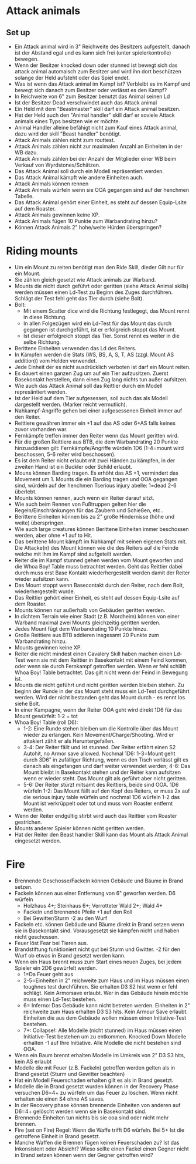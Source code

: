 # Attack animals

## Set up
* Ein Attack animal wird in 3" Reichweite des Besitzers aufgestellt, danach ist der Abstand egal und es kann sich frei (unter spielerkontrolle) bewegen.
* Wenn der Besitzer knocked down oder stunned ist bewegt sich das attack animal automaisch zum Besitzer und wird ihn dort beschützen solange der Held aufsteht oder das Spiel endet.
* Was ist wenn das Attack animal im Kampf ist? Verbleibt es im Kampf und bewegt sich danach zum Besitzer oder verlässt es den Kampf?
* In Reichweite von 6" zum Besitzer benutzt das Animal seinen Ld
* Ist der Besitzer Dead verschwindet auch das Attack animal
* Ein Held mit dem "Beastmaster" skill darf ein Attack animal besitzen.
* Hat der Held auch den "Animal handler" skill darf er soviele Attack animals eines Typs besitzen wie er möchte.
* Animal Handler alleine befähigt nicht zum Kauf eines Attack animal, dazu wird der skill "Beast handler" benötigt.
* Attack Animals zählen nicht zum routtest.
* Attack Animals zählen nicht zur maximalen Anzahl an Einheiten in der WB dazu.
* Attack Animals zählen bei der Anzahl der Mitglieder einer WB beim Verkauf von Wyrdstones/Schätzen.
* Das Attack Animal soll durch ein Modell repräsentiert werden.
* Das Attack Animal kämpft wie andere Einheiten auch.
* Attack Animals können rennen
* Attack Animals würfeln wenn sie OOA gegangen sind auf der henchmen Tabelle.
* Das Attack Animal gehört einer Einheit, es steht auf dessen Equip-Lsite auf dem Roaster.
* Attack Animals gewinnen keine XP.
* Attack Animals fügen 10 Punkte zum Warbandrating hinzu?
* Können Attack Animals 2" hohe/weite Hürden überspringen?

# Riding mounts
* Um ein Mount zu reiten benötigt man den Ride Skill, dieder Gilt nur für ein Mount.
* Sie zählen gleich gesetzt wie Attack animals zur Warband.
* Mounts die nicht durch geführt oder geritten (siehe Attack Animal skills) werden müssen einen Ld-Test zu Beginn des Zuges durchführen. Schlägt der Test fehl geht das Tier durch (siehe Bolt).
* Bolt:
  - Mit einem Scatter dice wird die Richtung festlegegt, das Mount rennt in diese Richtung.
  - In allen Folgezügen wird ein Ld-Test für das Mount das durch gegangen ist durchgeführt, ist er erfolgreich stoppt das Mount.
  - Ist dieser erfolgreich stoppt das Tier. Sonst rennt es weiter in die selbe Richtung.
* Berittene Einheiten verwenden das Ld des Reiters.
* In Kämpfen werden die Stats (WS, BS, A, S, T, AS (zzgl. Mount AS addition)) vom Helden verwendet.
* Jede Einheit der es nicht ausdrücklich verboten ist darf ein Mount reiten.
* Es dauert einen ganzen Zug um auf ein Tier aufzusitzen. Zuerst Basekontakt herstellen, dann einen Zug lang nichts tun außer aufsitzen.
* Wie auch das Attack Animal soll das Reittier durch ein Modell represäntiert werden.
* Ist der Held auf dem Tier aufgesessen, soll auch das als Modell dargestellt werden. (Marker reicht vermutlich).
* Nahkampf-Angriffe gehen bei einer aufgesessenen Einheit immer auf den Reiter.
* Reittiere gewähren immer ein +1 auf das AS oder 6+AS falls keines zuvor vorhanden war.
* Fernkämpfe treffen immer den Reiter wenn das Mount geritten wird.
* Für die großen Reittiere aus BTB, die dem Warbandrating 20 Punkte hinzuaddieren gilt: Fernkämpfe/Angriffe würdeln 1D6 (1-4=mount wird beschossen, 5-6 reiter wird beschossen).
* Es ist dem Reiter nicht erlaubt mit zwei Händen zu kämpfen, in der zweiten Hand ist ein Buckler oder Schild erlaubt.
* Mouns können Barding tragen. Es erhöht das AS +1, vermindert das Movement um 1. Mounts die ein Barding tragen und OOA gegangen sind, würdeln auf der henchmen Tserious injury abelle: 1=dead 2-6 überlebt.
* Mounts können rennen, auch wenn ein Reiter darauf sitzt.
* Wie auch beim Rennen von Fußtruppen gelten hier die Regeln/Einschränkungen für das Zaubern und Schießen, etc..
* Berittene Einheiten können bis zu 2" große Hindernisse (höhe und weite) überspringen.
* Wie auch large creatures können Berittene Einheiten immer beschossen werden, aber ohne +1 auf to Hit.
* Das berittene Mount kämpft im Nahkampf mit seinen eigenen Stats mit. Die Attacke(n) des Mount können wie die des Reiters auf die Feinde welche mit Ihm im Kampf sind aufgeteilt werden.
* Reiter die im Kampf stunned gehen werden vom Mount geworfen und die Whoa Boy! Table muss betrachtet werden. Geht das Reittier dabei durch muss erst Base Kontakt wiederhergestellt werden damit der Reiter wieder aufsitzen kann.
* Das Mount stoppt wenn Basecontakt durch den Reiter, nach dem Bolt, wiederhergestellt wurde.
* Das Reittier gehört einer Einheit, es steht auf dessen Equip-Lsite auf dem Roaster.
* Mounts können nur außerhalb von Gebäuden geritten werden.
* In dichtem Terrain wie einer Stadt (z.B. Mordheim) können von einer Warband maximal zwei Mounts gleichzeitig geritten werden.
* Jedes Mount fügt dem Warbandrating 10 Punkte hinzu.
* Große Reittiere aus BTB addieren insgesamt 20 Punkte zum Warbandrating hinzu.
* Mounts gewinnen keine XP.
* Reiter die nicht mindest einen Cavalery Skill haben machen einen Ld-Test wenn sie mit dem Reittier in Basekontakt mit einem Feind kommen, oder wenn sie durch Fernkampf getroffen werden. Wenn er fehl schläft Whoa Boy! Table betrachtet. Das gilt nicht wenn der Feind in Bewegung ist.
* Mounts die nicht geführt und nicht geritten werden bleiben stehen. Zu beginn der Runde in der das Mount steht muss ein Ld-Test durchgeführt werden. Wird der nicht bestanden geht das Mount durch - es rennt los siehe Bolt.
* In einer Kampagne, wenn der Reiter OOA geht wird direkt 1D6 für das Mount gewürfelt: 1-2 = tot
* Whoa Boy! Table (roll D6):
  - 1-2: Eine Runde stehen bleiben um die Kontrolle über das Mount wieder zu erlangen. Kein Movement/Charge/Shooting. Wird er attakiert zählt er als Heruntergefallen.
  - 3-4: Der Reiter fällt und ist stunned. Der Reiter erfährt einen S2 Autohit, no Armor save allowed.
    Nochmal 1D6: 1-3=Mount geht durch 3D6" in zufälliger Richtung, wenn es den Tisch verlässt gilt es danach als eingefangen und darf weiter verwendet werden;
                 4-6: Das Mount bleibt in Basekontakt stehen und der Reiter kann aufsitzen wenn er wieder steht. Das Mount gilt als geführt aber nicht geritten.
  - 5-6: Der Reiter stürzt mitsamt des Reittiers, beide sind OOA. 1D6 würfeln 1-2: Das Mount fällt auf den Kopf des Reiters, er muss 2x auf die serious injury table würfeln und nochmal 1D6 würfeln 1-2 das Mount ist verkrüppelt oder tot und muss vom Roaster entfernt werden.
* Wenn der Reiter endgültig stirbt wird auch das Reittier vom Roaster gestrichen.
* Mounts anderer Spieler können nicht geritten werden.
* Hat der Reiter den Beast handler Skill kann das Mount als Attack Animal eingesetzt werden.

# Fire

* Brennende Geschosse/Fackeln können Gebäude und Bäume in Brand setzen.
* Fackeln können aus einer Entfernung von 6" geworfen werden. D6 würfeln
  - Holzhaus 4+; Steinhaus 6+; Verrotteter Wald 2+; Wald 4+
  - Fackeln und brennende Pfeile +1 auf den Roll
  - Bei Gewitter/Sturm -2 au den Wurf
* Fackeln etc. können Gebäude und Bäume direkt in Brand setzen wenn sie in Basekontakt sind. Vorausgesetzt sie kämpfen nicht und haben nicht geschossen.
* Feuer löst Fear bei Tieren aus.
* Brandstiftung funktioniert nicht gut bei Sturm und Gwitter. -2 für den Wurf ob etwas in Brand gesetzt werden kann.
* Wenn ein Haus brennt muss zum Start eines neuen Zuges, bei jedem Spieler ein 2D6 gewürfelt werden.
  - 1=Da Feuer geht aus
  - 2-5=Einheiten in 2" reichweite zum Haus und im Haus müssen einen toughnes test durchführen. Sie erhalten D3 S2 hist wenn er fehl schlägt. Kein Armorsave erlaubt. Wer in das Gebäude hinein möchte muss einen Ld-Test bestehen. 
  - 6= Inferno: Das Gebäude kann nicht betreten werden. Einheiten in 2" reichweite zum Haus erhalten D3 S3 hits. Kein Armour Save erlaubt. Einheiten die aus dem Gebäude wollen müssen einen Initiative-Test bestehen.
  - 7+: Collapse!: Alle Modelle (nicht stunned) im Haus müssen einen Initiative-Test bestehen um zu entkommen. Knocked Down Modelle erhalten -1 auf Ihre Initiative. Alle Modelle die nicht bestehen sind OOA.
* Wenn ein Baum brennt erhalten Modelle im Umkreis von 2" D3 S3 hits, kein AS erlaubt
* Modelle die mit Feuer (z.B. Fackeln) getroffen werden gelten als in Brand gesetzt (Sturm und Gewitter beachten)
* Hat ein Modell Feuerschaden erhalten gilt es als in Brand gesetzt.
* Modelle die in Brand gesetzt wurden können in der Recovery Phase versuchen D6=4+ zu würfeln um das Feuer zu löschen. Wenn nicht erhalten sie einen S4 ohne AS saves.
* In der Recovery phase können brennende Einheiten von anderen auf D6=4+ gelöscht werden wenn sie in Basekontakt sind.
* Brennende Einheiten tun nichts bis sie ooa sind oder nicht mehr brennen.
* Fire (set on Fire) Regel: Wenn die Waffe trifft D6 würfeln. Bei 5+ Ist die getroffene Einheit in Brand gesetzt.
* Manche Waffen die Brennen fügen keinen Feuerschaden zu? Ist das Inkonsistent oder Absicht? Wieso sollte einen Fackel einen Gegner nicht in Brand setzen können wenn der Gegner getroffen wird?

